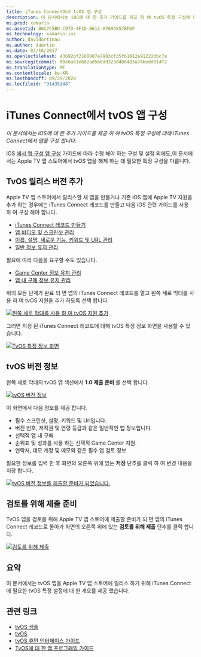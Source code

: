 ```yaml
---
title: iTunes Connect에서 tvOS 앱 구성
description: 이 문서에서는 iOS에 대 한 추가 가이드를 제공 하 여 tvOS 특정 구성에 대해 iTunes Connect에서 앱을 구성 합니다.
ms.prod: xamarin
ms.assetid: 86C7C5BD-C97D-4F1D-B611-A7694557BFDF
ms.technology: xamarin-ios
author: davidortinau
ms.author: daortin
ms.date: 03/16/2017
ms.openlocfilehash: 43692bf2180887e7983cf35fb1812a91222dbc7a
ms.sourcegitcommit: 00e6a61eb82ad5b0dd323d48d483a74bedd814f2
ms.translationtype: MT
ms.contentlocale: ko-KR
ms.lasthandoff: 09/29/2020
ms.locfileid: "91435148"
---
```

# <a name="configure-your-tvos-app-in-itunes-connect"></a>iTunes Connect에서 tvOS 앱 구성

_이 문서에서는 iOS에 대 한 추가 가이드를 제공 하 여 tvOS 특정 구성에 대해 iTunes Connect에서 앱을 구성 합니다._

IOS [에서 앱 구성 앱 구성](~/ios/deploy-test/app-distribution/app-store-distribution/itunesconnect.md) 가이드에 따라 수행 해야 하는 구성 및 설정 외에도,이 문서에서는 Apple TV 앱 스토어에서 tvOS 앱을 해제 하는 데 필요한 특정 구성을 다룹니다.

<a name="Adding-a-tvOS-Release-Version"></a>

## <a name="adding-a-tvos-release-version"></a>TvOS 릴리스 버전 추가

Apple TV 앱 스토어에서 릴리스할 새 앱을 만들거나 기존 iOS 앱에 Apple TV 지원을 추가 하는 경우에는 iTunes Connect 레코드를 만들고 다음 iOS 관련 가이드를 사용 하 여 구성 해야 합니다.

- [iTunes Connect 레코드 만들기](~/ios/deploy-test/app-distribution/app-store-distribution/itunesconnect.md#creating)
- [앱 비디오 및 스크린샷 관리](~/ios/deploy-test/app-distribution/app-store-distribution/itunesconnect.md#managing)
- [이름, 설명, 새로운 기능, 키워드 및 URL 관리](~/ios/deploy-test/app-distribution/app-store-distribution/itunesconnect.md#metadata)
- [일반 정보 유지 관리](~/ios/deploy-test/app-distribution/app-store-distribution/itunesconnect.md#general)

필요에 따라 다음을 요구할 수도 있습니다.

- [Game Center 정보 유지 관리](~/ios/deploy-test/app-distribution/app-store-distribution/itunesconnect.md#game-center)
- [앱 내 구매 정보 유지 관리](~/ios/deploy-test/app-distribution/app-store-distribution/itunesconnect.md#iap)

위의 모든 단계가 완료 되 면 앱의 iTunes Connect 레코드를 열고 왼쪽 세로 막대를 사용 하 여 tvOS 지원을 추가 하도록 선택 합니다.

[![왼쪽 세로 막대를 사용 하 여 tvOS 지원 추가](itunes-connect-images/connect01.png)](itunes-connect-images/connect01.png#lightbox)

그러면 지정 된 iTunes Connect 레코드에 대해 tvOS 특정 정보 화면을 사용할 수 있습니다.

[![TvOS 특정 정보 화면](itunes-connect-images/connect02.png)](itunes-connect-images/connect02.png#lightbox)

<a name="tvOS-Version-Information"></a>

## <a name="tvos-version-information"></a>tvOS 버전 정보

왼쪽 세로 막대의 tvOS 앱 섹션에서 **1.0 제출 준비** 를 선택 합니다.

[![tvOS 버전 정보](itunes-connect-images/connect03.png)](itunes-connect-images/connect03.png#lightbox)

이 화면에서 다음 정보를 제공 합니다.

- 필수 스크린샷, 설명, 키워드 및 Url입니다.
- 버전 번호, 저작권 및 연령 등급과 같은 일반적인 앱 정보입니다.
- 선택적 앱 내 구매.
- 순위표 및 성과를 사용 하는 선택적 Game Center 지원.
- 연락처, 데모 계정 및 메모와 같은 필수 앱 검토 정보

필요한 정보를 입력 한 후 화면의 오른쪽 위에 있는 **저장** 단추를 클릭 하 여 변경 내용을 저장 합니다.

[![tvOS 버전 정보를 제출할 준비가 되었습니다.](itunes-connect-images/connect04.png)](itunes-connect-images/connect04.png#lightbox)

<a name="Submitting-for-Review"></a>

## <a name="preparing-to-submit-for-review"></a>검토를 위해 제출 준비

TvOS 앱을 검토를 위해 Apple TV 앱 스토어에 제출할 준비가 되 면 앱의 iTunes Connect 레코드로 돌아가 화면의 오른쪽 위에 있는 **검토를 위해 제출** 단추를 클릭 합니다.

[![검토를 위해 제출](itunes-connect-images/connect05.png)](itunes-connect-images/connect05.png#lightbox)

<a name="Summary"></a>

## <a name="summary"></a>요약

이 문서에서는 tvOS 앱을 Apple TV 앱 스토어에 릴리스 하기 위해 iTunes Connect에 필요한 tvOS 특정 설정에 대 한 개요를 제공 했습니다.

## <a name="related-links"></a>관련 링크

- [tvOS 샘플](/samples/browse/?products=xamarin&term=Xamarin.iOS%2btvOS)
- [tvOS](https://developer.apple.com/tvos/)
- [tvOS 휴먼 인터페이스 가이드](https://developer.apple.com/tvos/human-interface-guidelines/)
- [TvOS에 대 한 앱 프로그래밍 가이드](https://developer.apple.com/library/prerelease/tvos/documentation/General/Conceptual/AppleTV_PG/)